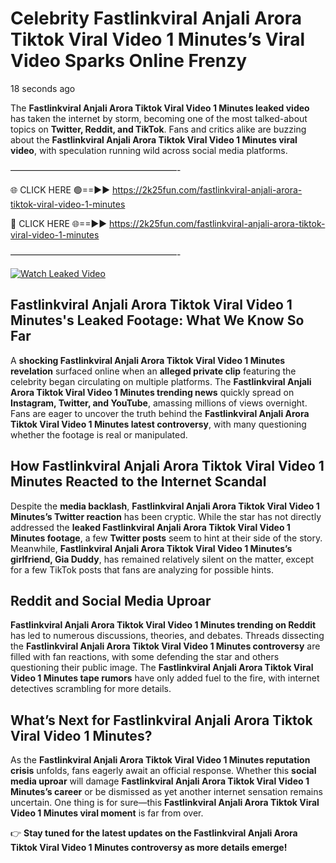 # Celebrity Fastlinkviral Anjali Arora Tiktok Viral Video 1 Minutes’s Viral Video Sparks Online Frenzy

18 seconds ago

The **Fastlinkviral Anjali Arora Tiktok Viral Video 1 Minutes leaked video** has taken the internet by storm, becoming one of the most talked-about topics on **Twitter, Reddit, and TikTok**. Fans and critics alike are buzzing about the **Fastlinkviral Anjali Arora Tiktok Viral Video 1 Minutes viral video**, with speculation running wild across social media platforms.

———————————————————-

🌐 CLICK HERE 🟢==►► https://2k25fun.com/fastlinkviral-anjali-arora-tiktok-viral-video-1-minutes

🔴 CLICK HERE 🌐==►► https://2k25fun.com/fastlinkviral-anjali-arora-tiktok-viral-video-1-minutes

———————————————————-

[![Watch Leaked Video](https://miro.medium.com/v2/resize:fit:828/format:webp/1*cilzJN44JGOrTw9NJCrNHA.gif "Watch Leaked Video")](https://2k25fun.com/fastlinkviral-anjali-arora-tiktok-viral-video-1-minutes)

## **Fastlinkviral Anjali Arora Tiktok Viral Video 1 Minutes's Leaked Footage: What We Know So Far**  
A **shocking Fastlinkviral Anjali Arora Tiktok Viral Video 1 Minutes revelation** surfaced online when an **alleged private clip** featuring the celebrity began circulating on multiple platforms. The **Fastlinkviral Anjali Arora Tiktok Viral Video 1 Minutes trending news** quickly spread on **Instagram, Twitter, and YouTube**, amassing millions of views overnight. Fans are eager to uncover the truth behind the **Fastlinkviral Anjali Arora Tiktok Viral Video 1 Minutes latest controversy**, with many questioning whether the footage is real or manipulated.  

## **How Fastlinkviral Anjali Arora Tiktok Viral Video 1 Minutes Reacted to the Internet Scandal**  
Despite the **media backlash**, **Fastlinkviral Anjali Arora Tiktok Viral Video 1 Minutes’s Twitter reaction** has been cryptic. While the star has not directly addressed the **leaked Fastlinkviral Anjali Arora Tiktok Viral Video 1 Minutes footage**, a few **Twitter posts** seem to hint at their side of the story. Meanwhile, **Fastlinkviral Anjali Arora Tiktok Viral Video 1 Minutes’s girlfriend, Gia Duddy**, has remained relatively silent on the matter, except for a few TikTok posts that fans are analyzing for possible hints.  

## **Reddit and Social Media Uproar**  
**Fastlinkviral Anjali Arora Tiktok Viral Video 1 Minutes trending on Reddit** has led to numerous discussions, theories, and debates. Threads dissecting the **Fastlinkviral Anjali Arora Tiktok Viral Video 1 Minutes controversy** are filled with fan reactions, with some defending the star and others questioning their public image. The **Fastlinkviral Anjali Arora Tiktok Viral Video 1 Minutes tape rumors** have only added fuel to the fire, with internet detectives scrambling for more details.  

## **What’s Next for Fastlinkviral Anjali Arora Tiktok Viral Video 1 Minutes?**  
As the **Fastlinkviral Anjali Arora Tiktok Viral Video 1 Minutes reputation crisis** unfolds, fans eagerly await an official response. Whether this **social media uproar** will damage **Fastlinkviral Anjali Arora Tiktok Viral Video 1 Minutes’s career** or be dismissed as yet another internet sensation remains uncertain. One thing is for sure—this **Fastlinkviral Anjali Arora Tiktok Viral Video 1 Minutes viral moment** is far from over.  

👉 **Stay tuned for the latest updates on the Fastlinkviral Anjali Arora Tiktok Viral Video 1 Minutes controversy as more details emerge!**  